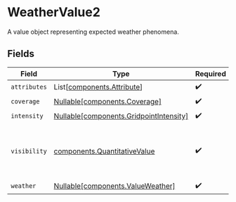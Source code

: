 # WeatherValue2

A value object representing expected weather phenomena.


## Fields

| Field                                                                                                                                                                                 | Type                                                                                                                                                                                  | Required                                                                                                                                                                              | Description                                                                                                                                                                           |
| ------------------------------------------------------------------------------------------------------------------------------------------------------------------------------------- | ------------------------------------------------------------------------------------------------------------------------------------------------------------------------------------- | ------------------------------------------------------------------------------------------------------------------------------------------------------------------------------------- | ------------------------------------------------------------------------------------------------------------------------------------------------------------------------------------- |
| `attributes`                                                                                                                                                                          | List[[components.Attribute](../../models/components/attribute.md)]                                                                                                                    | :heavy_check_mark:                                                                                                                                                                    | N/A                                                                                                                                                                                   |
| `coverage`                                                                                                                                                                            | [Nullable[components.Coverage]](../../models/components/coverage.md)                                                                                                                  | :heavy_check_mark:                                                                                                                                                                    | N/A                                                                                                                                                                                   |
| `intensity`                                                                                                                                                                           | [Nullable[components.GridpointIntensity]](../../models/components/gridpointintensity.md)                                                                                              | :heavy_check_mark:                                                                                                                                                                    | N/A                                                                                                                                                                                   |
| `visibility`                                                                                                                                                                          | [components.QuantitativeValue](../../models/components/quantitativevalue.md)                                                                                                          | :heavy_check_mark:                                                                                                                                                                    | A structured value representing a measurement and its unit of measure. This object is a slighly modified version of the schema.org definition at https://schema.org/QuantitativeValue |
| `weather`                                                                                                                                                                             | [Nullable[components.ValueWeather]](../../models/components/valueweather.md)                                                                                                          | :heavy_check_mark:                                                                                                                                                                    | N/A                                                                                                                                                                                   |